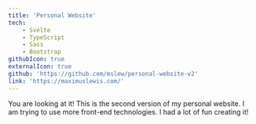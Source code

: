 ```yaml
---
title: 'Personal Website' 
tech: 
    - Svelte
    - TypeScript
    - Sass
    - Bootstrap
githubIcon: true
externalIcon: true
github: 'https://github.com/mslew/personal-website-v2'
link: 'https://maximuslewis.com/'
---
```

You are looking at it! This is the second version of my personal website. I am trying to use more front-end technologies. I had a lot of fun creating it!  